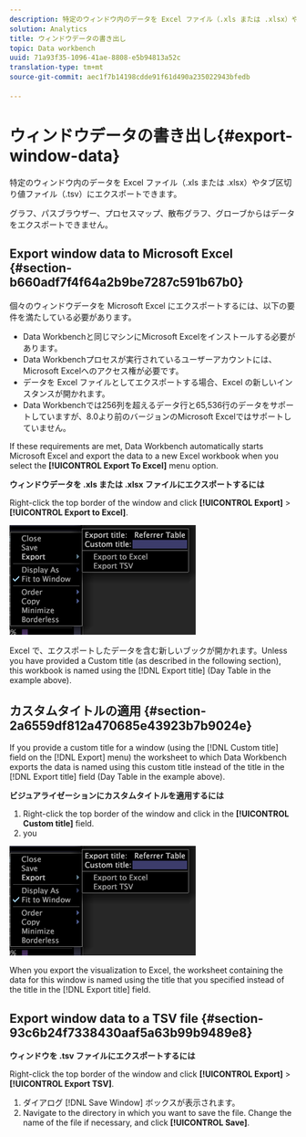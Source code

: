 ```yaml
---
description: 特定のウィンドウ内のデータを Excel ファイル（.xls または .xlsx）やタブ区切り値ファイル（.tsv）にエクスポートできます。
solution: Analytics
title: ウィンドウデータの書き出し
topic: Data workbench
uuid: 71a93f35-1096-41ae-8808-e5b94813a52c
translation-type: tm+mt
source-git-commit: aec1f7b14198cdde91f61d490a235022943bfedb

---
```



# ウィンドウデータの書き出し{#export-window-data}

特定のウィンドウ内のデータを Excel ファイル（.xls または .xlsx）やタブ区切り値ファイル（.tsv）にエクスポートできます。

グラフ、パスブラウザー、プロセスマップ、散布グラフ、グローブからはデータをエクスポートできません。

## Export window data to Microsoft Excel {#section-b660adf7f4f64a2b9be7287c591b67b0}

個々のウィンドウデータを Microsoft Excel にエクスポートするには、以下の要件を満たしている必要があります。

* Data Workbenchと同じマシンにMicrosoft Excelをインストールする必要があります。
* Data Workbenchプロセスが実行されているユーザーアカウントには、Microsoft Excelへのアクセス権が必要です。
* データを Excel ファイルとしてエクスポートする場合、Excel の新しいインスタンスが開かれます。
* Data Workbenchでは256列を超えるデータ行と65,536行のデータをサポートしていますが、8.0より前のバージョンのMicrosoft Excelではサポートしていません。

If these requirements are met, Data Workbench automatically starts Microsoft Excel and export the data to a new Excel workbook when you select the **[!UICONTROL Export To Excel]** menu option.

**ウィンドウデータを .xls または .xlsx ファイルにエクスポートするには**

Right-click the top border of the window and click **[!UICONTROL Export]** > **[!UICONTROL Export to Excel]**.

![](assets/mnu_window_TitleBar_Export.png)

Excel で、エクスポートしたデータを含む新しいブックが開かれます。Unless you have provided a Custom title (as described in the following section), this workbook is named using the [!DNL Export title] (Day Table in the example above).

## カスタムタイトルの適用 {#section-2a6559df812a470685e43923b7b9024e}

If you provide a custom title for a window (using the [!DNL Custom title] field on the [!DNL Export] menu) the worksheet to which Data Workbench exports the data is named using this custom title instead of the title in the [!DNL Export title] field (Day Table in the example above).

**ビジュアライゼーションにカスタムタイトルを適用するには**

1. Right-click the top border of the window and click in the **[!UICONTROL Custom title]** field.
1. you

![](assets/mnu_window_TitleBar_Export.png)

When you export the visualization to Excel, the worksheet containing the data for this window is named using the title that you specified instead of the title in the [!DNL Export title] field.

## Export window data to a TSV file {#section-93c6b24f7338430aaf5a63b99b9489e8}

**ウィンドウを .tsv ファイルにエクスポートするには**

Right-click the top border of the window and click **[!UICONTROL Export]** > **[!UICONTROL Export TSV]**.

1. ダイアログ [!DNL Save Window] ボックスが表示されます。
1. Navigate to the directory in which you want to save the file. Change the name of the file if necessary, and click **[!UICONTROL Save]**.

